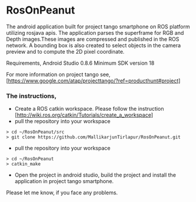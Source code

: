 # RosOnPeanut

The android application built for project tango smartphone on ROS platform utilizing rosjava apis. 
The application parses the superframe for RGB and Depth images.These images are compressed and published in the ROS network.
A bounding box is also created to select objects in the camera preview and to compute the 2D pixel coordinate.

Requirements,
Android Studio 0.8.6
Minimum SDK version 18

For more information on project tango see,
[https://www.google.com/atap/projecttango/?ref=producthunt#project]

### The instructions,
* Create a ROS catkin workspace. Please follow the instruction [http://wiki.ros.org/catkin/Tutorials/create_a_workspace]
* pull the repository into your workspace
```
> cd ~/RosOnPeanut/src
> git clone https://github.com/MallikarjunTirlapur/RosOnPeanut.git
````
* pull the repository into your workspace
```
> cd ~/RosOnPeanut
> catkin_make
```
* Open the project in android studio, build the project and install the application in project tango smartphone. 


Please let me know, if you face any problems.


